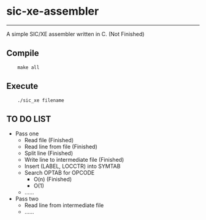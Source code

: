 # sic-xe-assembler
------------------
A simple SIC/XE assembler written in C. (Not Finished)

## Compile
```
    make all
```

## Execute
```
    ./sic_xe filename
```

## TO DO LIST
* Pass one
    * Read file (Finished)
    * Read line from file (Finished)
    * Split line (Finished)
    * Write line to intermediate file (Finished)
    * Insert (LABEL, LOCCTR) into SYMTAB
    * Search OPTAB for OPCODE
        * O(n) (Finished)
        * O(1)
    * ......
* Pass two
    * Read line from intermediate file
    * ......
